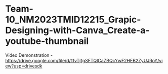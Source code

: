 # Team-10_NM2023TMID12215_Grapic-Designing-with-Canva_Create-a-youtube-thumbnail

Video Demonstration - https://drive.google.com/file/d/11vTj1gSFTQICaZBQcYwF2HEB2ZyUJRoY/view?usp=drivesdk

